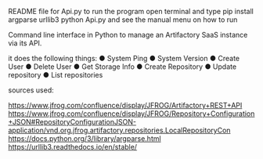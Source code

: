 README file for Api.py
to run the program open terminal and type
pip install argparse urllib3
python Api.py 
and see the manual menu on how to run 



Command line interface in Python to manage an Artifactory SaaS instance
via its API.

it does the following things:
● System Ping
● System Version
● Create User
● Delete User
● Get Storage Info
● Create Repository
● Update repository
● List repositories



sources used:

https://www.jfrog.com/confluence/display/JFROG/Artifactory+REST+API
https://www.jfrog.com/confluence/display/JFROG/Repository+Configuration+JSON#RepositoryConfigurationJSON-application/vnd.org.jfrog.artifactory.repositories.LocalRepositoryCon
https://docs.python.org/3/library/argparse.html
https://urllib3.readthedocs.io/en/stable/


